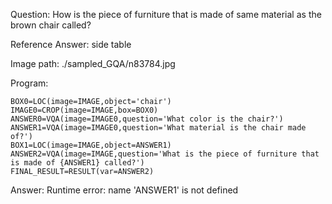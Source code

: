 Question: How is the piece of furniture that is made of same material as the brown chair called?

Reference Answer: side table

Image path: ./sampled_GQA/n83784.jpg

Program:

```
BOX0=LOC(image=IMAGE,object='chair')
IMAGE0=CROP(image=IMAGE,box=BOX0)
ANSWER0=VQA(image=IMAGE0,question='What color is the chair?')
ANSWER1=VQA(image=IMAGE0,question='What material is the chair made of?')
BOX1=LOC(image=IMAGE,object=ANSWER1)
ANSWER2=VQA(image=IMAGE,question='What is the piece of furniture that is made of {ANSWER1} called?')
FINAL_RESULT=RESULT(var=ANSWER2)
```
Answer: Runtime error: name 'ANSWER1' is not defined


